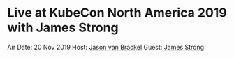 # Live at KubeCon North America 2019 with James Strong

<a href="https://www.youtube.com/embed/PyRd3RdyP8M"></a>

Air Date: 20 Nov 2019
Host: [Jason van Brackel](twitter.com/jasonvanbrackel)
Guest: [James Strong](twitter.com/strongjz)